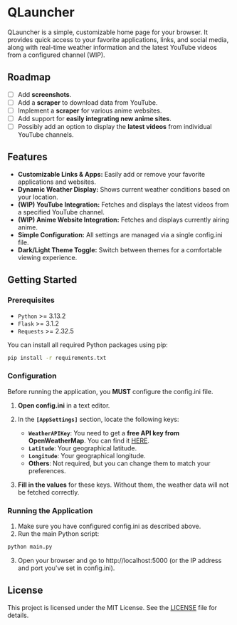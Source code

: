 # QLauncher

QLauncher is a simple, customizable home page for your browser. It provides quick access to your favorite applications, links, and social media, along with real-time weather information and the latest YouTube videos from a configured channel (WIP).

## Roadmap
- [ ] Add **screenshots**.
- [ ] Add a **scraper** to download data from YouTube.
- [ ] Implement a **scraper** for various anime websites.
- [ ] Add support for **easily integrating new anime sites**.
- [ ] Possibly add an option to display the **latest videos** from individual YouTube channels.

## Features

*   **Customizable Links & Apps:** Easily add or remove your favorite applications and websites.
*   **Dynamic Weather Display:** Shows current weather conditions based on your location.
*   **(WIP) YouTube Integration:** Fetches and displays the latest videos from a specified YouTube channel.
*   **(WIP) Anime Website Integration:** Fetches and displays currently airing anime.
*   **Simple Configuration:** All settings are managed via a single config.ini file.    
*   **Dark/Light Theme Toggle:** Switch between themes for a comfortable viewing experience.
    

## Getting Started

### Prerequisites

*   `Python` >= 3.13.2
*   `Flask` >= 3.1.2
*   `Requests` >= 2.32.5
    

You can install all required Python packages using pip:

```bash
pip install -r requirements.txt
```

### Configuration

Before running the application, you **MUST** configure the config.ini file.

1.  **Open config.ini** in a text editor.

2.  In the **`[AppSettings]`** section, locate the following keys:
    * **`WeatherAPIKey`**: You need to get a **free API key from OpenWeatherMap**. You can find it [HERE](https://openweathermap.org/).
    * **`Latitude`**: Your geographical latitude.
    * **`Longitude`**: Your geographical longitude.
    * **Others**: Not required, but you can change them to match your preferences.

3.  **Fill in the values** for these keys. Without them, the weather data will not be fetched correctly.

### Running the Application

1.  Make sure you have configured config.ini as described above.    
2.  Run the main Python script:
```bash
python main.py
```
3.  Open your browser and go to http://localhost:5000 (or the IP address and port you've set in config.ini).
    

## License

This project is licensed under the MIT License. See the [LICENSE](LICENSE) file for details.